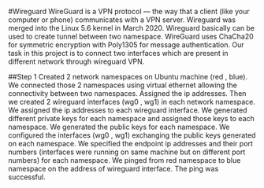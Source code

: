 #Wireguard
WireGuard is a VPN protocol — the way that a client (like your computer or phone) communicates with a VPN server. Wireguard was merged into the Linux 5.6 kernel in March 2020.
Wireguard basically can be used to create tunnel between two namespace. WireGuard uses ChaCha20 for symmetric encryption with Poly1305 for message authentication.
Our task in this project is to connect two interfaces which are present in different network through wireguard VPN. 

##Step 1
Created 2 network namespaces on Ubuntu machine (red , blue). We connected those 2 namespaces using virtual ethernet allowing the connectivity between two namespaces. Assigned the ip addresses. Then we created 2 wireguard interfaces (wg0 , wg1) in each network namespace. We assigned the ip addresses to each wireguard interface. We generated different private keys for each namespace and assigned those keys to each namespace. We generated the public keys for each namespace. We configured the interfaces (wg0 , wg1) exchanging the public keys generated on each namespace. We specified the endpoint ip addresses and their port numbers (interfaces were running on same machine but on different port numbers) for each namespace. We pinged from red namespace to blue namespace on the address of wireguard interface. The ping was successful.       
